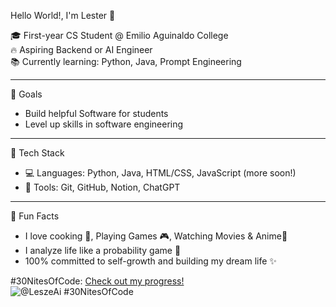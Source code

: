 Hello World!, I'm Lester 👋

🎓 First-year CS Student @ Emilio Aguinaldo College  
🔥 Aspiring Backend or AI Engineer  
📚 Currently learning: Python, Java, Prompt Engineering

---

🚀 Goals
- Build helpful Software for students
- Level up skills in software engineering

---

🔧 Tech Stack
- 💻 Languages: Python, Java, HTML/CSS, JavaScript (more soon!)
- 🔨 Tools: Git, GitHub, Notion, ChatGPT

---

🎯 Fun Facts
- I love cooking 🍳, Playing Games 🎮, Watching Movies & Anime🥤
- I analyze life like a probability game 🎲
- 100% committed to self-growth and building my dream life ✨

#30NitesOfCode:
  [Check out my progress!](https://www.codedex.io/@LeszeAi/30-nites-of-code)  
  ![@LeszeAi #30NitesOfCode](https://www.codedex.io/api/petStatus?user=LeszeAi)
